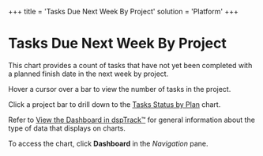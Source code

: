 +++
title = 'Tasks Due Next Week By Project'
solution = 'Platform'
+++

# Tasks Due Next Week By Project

This chart provides a count of tasks that have not yet been completed
with a planned finish date in the next week by project.

Hover a cursor over a bar to view the number of tasks in the project.

Click a project bar to drill down to the [Tasks Status by
Plan](Task_Status_by_Plan) chart.

Refer to [View the Dashboard in
dspTrack™](../Use_Cases/View_Dashboards_in_dspTrack) for general
information about the type of data that displays on charts.

To access the chart, click **Dashboard** in the *Navigation* pane.
